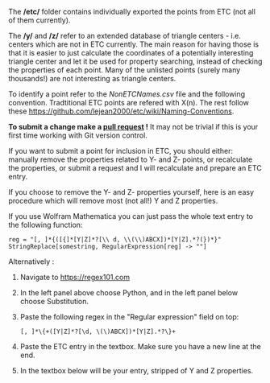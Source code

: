

The **/etc/** folder contains individually exported the points from ETC (not all of them currently).

The **/y/** and **/z/** refer to an extended database of triangle centers - i.e. centers which are not in ETC currently. The main reason for having those is that it is easier to just calculate the coordinates of a potentially interesting triangle center and let it be used for property searching, instead of checking the properties of each point. Many of the unlisted points (surely many thousands!) are not interesting as triangle centers.

To identify a point refer to the *NonETCNames.csv* file and the following convention. Tradtitional ETC points are refered with X(n). The rest follow these https://github.com/lejean2000/etc/wiki/Naming-Conventions.


**To submit a change make a [pull request](https://docs.github.com/en/pull-requests/collaborating-with-pull-requests/proposing-changes-to-your-work-with-pull-requests/creating-a-pull-request-from-a-fork) !** 
It may not be trivial if this is your first time working with Git version control.

If you want to submit a point for inclusion in ETC, you should either: manually remove the properties related to Y- and Z- points, or recalculate the properties, or submit a request and I will recalculate and prepare an ETC entry.

If you choose to remove the Y- and Z- properties yourself, here is an easy procedure which will remove most (not all!) Y and Z properties.

If you use Wolfram Mathematica you can just pass the whole text entry to the following function:

    reg = "[, ]*{([{]*[Y|Z]*?[\\ d, \\(\\)ABCX])*[Y|Z].*?(})*}"
    StringReplace[somestring, RegularExpression[reg] -> ""]

Alternatively :

1. Navigate to https://regex101.com
2. In the left panel above choose Python, and in the left panel below choose Substitution.
3. Paste the following regex in the "Regular expression" field on top:

       [, ]*\{+([Y|Z]*?[\d, \(\)ABCX])*[Y|Z].*?\}+

4. Paste the ETC entry in the textbox. Make sure you have a new line at the end.
5. In the textbox below will be your entry, stripped of Y and Z properties.


